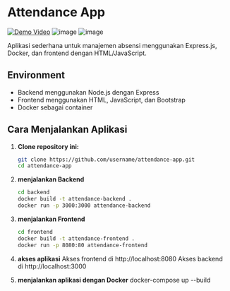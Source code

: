# Attendance App

[![Demo Video](https://via.placeholder.com/600x400.png?text=Klik+untuk+menonton)](https://github.com/user-attachments/assets/1666050e-b1e4-47aa-b4a7-f0a4915fe652)
![image](https://github.com/user-attachments/assets/7150be7b-43ba-4766-84fc-87206574c508)
![image](https://github.com/user-attachments/assets/26bff22f-8daf-49b0-8929-8ce49a993acc)





Aplikasi sederhana untuk manajemen absensi menggunakan Express.js, Docker, dan frontend dengan HTML/JavaScript.

## Environment
- Backend menggunakan Node.js dengan Express
- Frontend menggunakan HTML, JavaScript, dan Bootstrap
- Docker sebagai container

## Cara Menjalankan Aplikasi

1. **Clone repository ini:**
   ```bash
   git clone https://github.com/username/attendance-app.git
   cd attendance-app

2. **menjalankan Backend**
   ```bash
   cd backend
   docker build -t attendance-backend .
   docker run -p 3000:3000 attendance-backend

3. **menjalankan Frontend**
   ```bash
   cd frontend
   docker build -t attendance-frontend .
   docker run -p 8080:80 attendance-frontend

4. **akses aplikasi**
   Akses frontend di http://localhost:8080
   Akses backend di http://localhost:3000

5. **menjalankan aplikasi dengan Docker**
   docker-compose up --build
